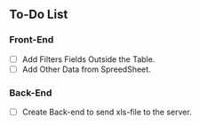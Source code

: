 ## To-Do List

### Front-End

- [ ] Add Filters Fields Outside the Table.
- [ ] Add Other Data from SpreedSheet.

### Back-End

- [ ] Create Back-end to send xls-file to the server.